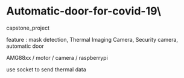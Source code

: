 # Automatic-door-for-covid-19\

capstone_project

feature : mask detection, Thermal Imaging Camera, Security camera, automatic door

AMG88xx / motor / camera / raspberrypi

use socket to send thermal data 
